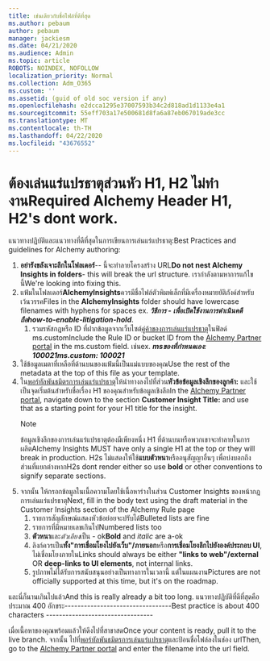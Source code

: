 ```yaml
---
title: เช่นเดียวกับชื่อไฟล์ที่ดีที่สุด
ms.author: pebaum
author: pebaum
manager: jackiesm
ms.date: 04/21/2020
ms.audience: Admin
ms.topic: article
ROBOTS: NOINDEX, NOFOLLOW
localization_priority: Normal
ms.collection: Adm_O365
ms.custom: ''
ms.assetid: (guid of old soc version if any)
ms.openlocfilehash: e2dcca1295e37007593b34c2d818ad1d1133e4a1
ms.sourcegitcommit: 55eff703a17e500681d8fa6a87eb067019ade3cc
ms.translationtype: MT
ms.contentlocale: th-TH
ms.lasthandoff: 04/22/2020
ms.locfileid: "43676552"
---
```

# <a name="required-alchemy-header-h1-h2s-dont-work"></a><span data-ttu-id="3d96b-102">ต้องเล่นแร่แปรธาตุส่วนหัว H1, H2 ไม่ทํางาน</span><span class="sxs-lookup"><span data-stu-id="3d96b-102">Required Alchemy Header H1, H2's dont work.</span></span>
<span data-ttu-id="3d96b-103">แนวทางปฏิบัติและแนวทางที่ดีที่สุดในการเขียนการเล่นแร่แปรธาตุ:</span><span class="sxs-lookup"><span data-stu-id="3d96b-103">Best Practices and guidelines for Alchemy authoring:</span></span>

1. <span data-ttu-id="3d96b-104">**อย่ารังขลังเจาะลึกในโฟลเดอร์**-- นี้จะทําลายโครงสร้าง URL</span><span class="sxs-lookup"><span data-stu-id="3d96b-104">**Do not nest Alchemy Insights in folders**- this will break the url structure.</span></span> <span data-ttu-id="3d96b-105">เรากําลังตามหาการแก้ไขนี้</span><span class="sxs-lookup"><span data-stu-id="3d96b-105">We're looking into fixing this.</span></span>
1. <span data-ttu-id="3d96b-106">แฟ้มในโฟลเดอร์**AlchemyInsights**ควรมีชื่อไฟล์ตัวพิมพ์เล็กที่มีเครื่องหมายยัติภังค์สําหรับเว้นวรรค</span><span class="sxs-lookup"><span data-stu-id="3d96b-106">Files in the **AlchemyInsights** folder should have lowercase filenames with hyphens for spaces ex.</span></span> <span data-ttu-id="3d96b-107">***วิธีการ - เพื่อเปิดใช้งานการดําเนินคดีถือ***</span><span class="sxs-lookup"><span data-stu-id="3d96b-107">***how-to-enable-litigation-hold***.</span></span>
    1. <span data-ttu-id="3d96b-108">รวมรหัสกฎหรือ ID ที่ฝากข้อมูลจากเว็บไซต์[คู่ค้าของการเล่นแร่แปรธาตุ](https://alchemyportal.azurewebsites.net)ในฟิลด์ ms.custom</span><span class="sxs-lookup"><span data-stu-id="3d96b-108">Include the Rule ID or bucket ID from the [Alchemy Partner portal](https://alchemyportal.azurewebsites.net) in the ms.custom field.</span></span> <span data-ttu-id="3d96b-109">เช่น</span><span class="sxs-lookup"><span data-stu-id="3d96b-109">ex.</span></span> <span data-ttu-id="3d96b-110">***msของที่กําหนดเอง: 100021***</span><span class="sxs-lookup"><span data-stu-id="3d96b-110">***ms.custom: 100021***</span></span>
1. <span data-ttu-id="3d96b-111">ใช้ข้อมูลเมตาที่เหลือที่ด้านบนของแฟ้มนี้เป็นแม่แบบของคุณ</span><span class="sxs-lookup"><span data-stu-id="3d96b-111">Use the rest of the metadata at the top of this file as your template.</span></span>
1. <span data-ttu-id="3d96b-112">ใน[พอร์ทัลพันธมิตรการเล่นแร่แปรธาตุ](https://alchemyportal.azurewebsites.net)ให้นําทางลงไปที่ส่วน**หัวข้อข้อมูลเชิงลึกของลูกค้า:** และใช้เป็นจุดเริ่มต้นสําหรับชื่อเรื่อง H1 ของคุณสําหรับข้อมูลเชิงลึก</span><span class="sxs-lookup"><span data-stu-id="3d96b-112">In the [Alchemy Partner portal](https://alchemyportal.azurewebsites.net), navigate down to the section **Customer Insight Title:** and use that as a starting point for your H1 title for the insight.</span></span> 
    > [!NOTE]
    > <span data-ttu-id="3d96b-113">ข้อมูลเชิงลึกของการเล่นแร่แปรธาตุต้องมีเพียงหนึ่ง H1 ที่ด้านบนหรือพวกเขาจะทําลายในการผลิต</span><span class="sxs-lookup"><span data-stu-id="3d96b-113">Alchemy Insights MUST have only a single H1 at the top or they will break in production.</span></span> <span data-ttu-id="3d96b-114">H2s ไม่แสดงให้ใช้**แบบตัวหนา**หรืออนุสัญญาอื่นๆ เพื่อบ่งบอกถึงส่วนที่แยกต่างหาก</span><span class="sxs-lookup"><span data-stu-id="3d96b-114">H2s dont render either so use **bold** or other conventions to signify separate sections.</span></span>
1. <span data-ttu-id="3d96b-115">จากนั้น ให้กรอกข้อมูลในเนื้อความโดยใช้เนื้อหาร่างในส่วน Customer Insights ของหน้ากฎการเล่นแร่แปรธาตุ</span><span class="sxs-lookup"><span data-stu-id="3d96b-115">Next, fill in the body text using the draft material in the Customer Insights section of the Alchemy Rule page</span></span>
    1. <span data-ttu-id="3d96b-116">รายการสัญลักษณ์แสดงหัวข้อย่อยจะปรับได้</span><span class="sxs-lookup"><span data-stu-id="3d96b-116">Bulleted lists are fine</span></span>
    1. <span data-ttu-id="3d96b-117">รายการที่มีหมายเลขเกินไป</span><span class="sxs-lookup"><span data-stu-id="3d96b-117">Numbered lists too</span></span>
    1. <span data-ttu-id="3d96b-118">**ตัวหนา**และ*ตัวเอียง*เป็น - ok</span><span class="sxs-lookup"><span data-stu-id="3d96b-118">**Bold** and *italic* are a-ok</span></span>
    1. <span data-ttu-id="3d96b-119">ลิงก์ควรเป็น**ทั้ง"การเชื่อมโยงไปยังเว็บ"/ภายนอก**หรือ**การเชื่อมโยงลึกไปยังองค์ประกอบ UI**, ไม่เชื่อมโยงภายใน</span><span class="sxs-lookup"><span data-stu-id="3d96b-119">Links should always be either **"links to web"/external** OR **deep-links to UI elements**, not internal links.</span></span>
    1. <span data-ttu-id="3d96b-120">รูปภาพไม่ได้รับการสนับสนุนอย่างเป็นทางการในเวลานี้ แต่ในแผนงาน</span><span class="sxs-lookup"><span data-stu-id="3d96b-120">Pictures are not officially supported at this time, but it's on the roadmap.</span></span>

<span data-ttu-id="3d96b-121">และนี่ก็นานเกินไปแล้ว</span><span class="sxs-lookup"><span data-stu-id="3d96b-121">And this is really already a bit too long.</span></span> <span data-ttu-id="3d96b-122">แนวทางปฏิบัติที่ดีที่สุดคือประมาณ 400 อักขระ---------------------------------</span><span class="sxs-lookup"><span data-stu-id="3d96b-122">Best practice is about 400 characters ---------------------------------</span></span>

<span data-ttu-id="3d96b-123">เมื่อเนื้อหาของคุณพร้อมแล้วให้ดึงไปที่สาขาสด</span><span class="sxs-lookup"><span data-stu-id="3d96b-123">Once your content is ready, pull it to the live branch.</span></span> <span data-ttu-id="3d96b-124">จากนั้น ไปที่[พอร์ทัลพันธมิตรการเล่นแร่แปรธาตุ](https://alchemyportal.azurewebsites.net)และป้อนชื่อไฟล์ลงในช่อง url</span><span class="sxs-lookup"><span data-stu-id="3d96b-124">Then, go to the [Alchemy Partner portal](https://alchemyportal.azurewebsites.net) and enter the filename into the url field.</span></span> 